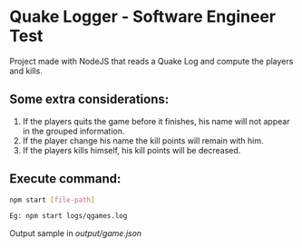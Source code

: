 # Quake Logger - Software Engineer Test

Project made with NodeJS that reads a Quake Log and compute the players and kills.

## Some extra considerations:

1. If the players quits the game before it finishes, his name will not appear in the grouped information.
2. If the player change his name the kill points will remain with him.
3. If the players kills himself, his kill points will be decreased.

## Execute command:

```bash
npm start [file-path]

Eg: npm start logs/qgames.log
```

Output sample in _output/game.json_
